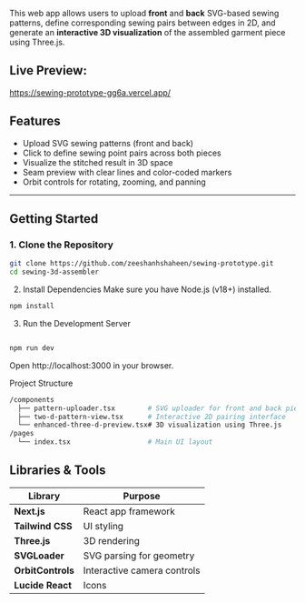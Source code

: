 
This web app allows users to upload **front** and **back** SVG-based sewing patterns, define corresponding sewing pairs between edges in 2D, and generate an **interactive 3D visualization** of the assembled garment piece using Three.js.
## Live Preview:
https://sewing-prototype-gg6a.vercel.app/
## Features

- Upload SVG sewing patterns (front and back)
- Click to define sewing point pairs across both pieces
- Visualize the stitched result in 3D space
- Seam preview with clear lines and color-coded markers
- Orbit controls for rotating, zooming, and panning

---

## Getting Started

### 1. Clone the Repository

```bash
git clone https://github.com/zeeshanhshaheen/sewing-prototype.git
cd sewing-3d-assembler
```

2. Install Dependencies
Make sure you have Node.js (v18+) installed.

```bash
npm install
```

3. Run the Development Server
```bash

npm run dev
```

Open http://localhost:3000 in your browser.

Project Structure
```bash
/components
  ├── pattern-uploader.tsx        # SVG uploader for front and back pieces
  ├── two-d-pattern-view.tsx      # Interactive 2D pairing interface
  └── enhanced-three-d-preview.tsx# 3D visualization using Three.js
/pages
  └── index.tsx                   # Main UI layout

```
## Libraries & Tools

| Library         | Purpose                        |
|-----------------|--------------------------------|
| **Next.js**      | React app framework            |
| **Tailwind CSS** | UI styling                     |
| **Three.js**     | 3D rendering                   |
| **SVGLoader**    | SVG parsing for geometry       |
| **OrbitControls**| Interactive camera controls    |
| **Lucide React** | Icons                          |


